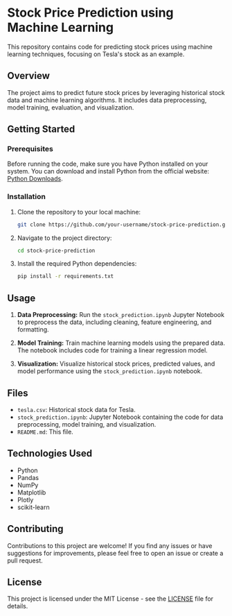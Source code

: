 # Stock Price Prediction using Machine Learning

This repository contains code for predicting stock prices using machine learning techniques, focusing on Tesla's stock as an example.

## Overview

The project aims to predict future stock prices by leveraging historical stock data and machine learning algorithms. It includes data preprocessing, model training, evaluation, and visualization.

## Getting Started

### Prerequisites

Before running the code, make sure you have Python installed on your system. You can download and install Python from the official website: [Python Downloads](https://www.python.org/downloads/).

### Installation

1. Clone the repository to your local machine:
    ```sh
    git clone https://github.com/your-username/stock-price-prediction.git
    ```

2. Navigate to the project directory:
    ```sh
    cd stock-price-prediction
    ```

3. Install the required Python dependencies:
    ```sh
    pip install -r requirements.txt
    ```

## Usage

1. **Data Preprocessing:** Run the `stock_prediction.ipynb` Jupyter Notebook to preprocess the data, including cleaning, feature engineering, and formatting.

2. **Model Training:** Train machine learning models using the prepared data. The notebook includes code for training a linear regression model.

3. **Visualization:** Visualize historical stock prices, predicted values, and model performance using the `stock_prediction.ipynb` notebook.

## Files

- `tesla.csv`: Historical stock data for Tesla.
- `stock_prediction.ipynb`: Jupyter Notebook containing the code for data preprocessing, model training, and visualization.
- `README.md`: This file.

## Technologies Used

- Python
- Pandas
- NumPy
- Matplotlib
- Plotly
- scikit-learn

## Contributing

Contributions to this project are welcome! If you find any issues or have suggestions for improvements, please feel free to open an issue or create a pull request.

## License

This project is licensed under the MIT License - see the [LICENSE](LICENSE) file for details.
